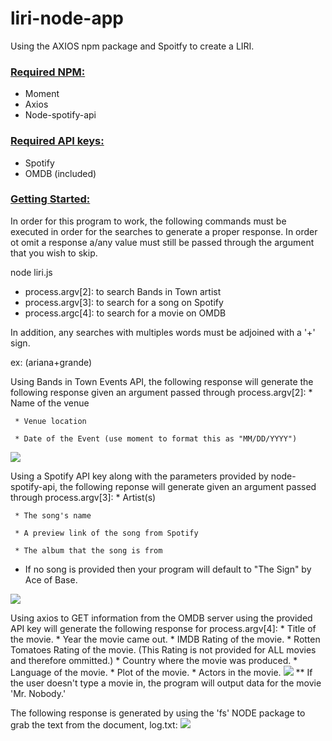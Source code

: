 # liri-node-app
Using the AXIOS npm package and Spoitfy to create a LIRI.

<h3><u>Required NPM:</h3></u>

<ul>
  <li> Moment
  <li> Axios
  <li> Node-spotify-api
</ul>

<h3><u>Required API keys:</h3></u>

<ul>
  <li> Spotify
  <li> OMDB (included)
</ul>

<h3><u>Getting Started:</h3></u>
In order for this program to work, the following commands must be executed in order for the searches to generate a proper response. In order ot omit a response a/any value must still be passed through the argument that you wish to skip.

node liri.js 
- process.argv[2]: to search Bands in Town artist
- process.argv[3]: to search for a song on Spotify
- process.argc[4]: to search for a movie on OMDB

In addition, any searches with multiples words must be adjoined with a '+' sign.

ex: (ariana+grande)


Using Bands in Town Events API, the following response will generate the following response given an argument passed through process.argv[2]:
     * Name of the venue

     * Venue location

     * Date of the Event (use moment to format this as "MM/DD/YYYY")
<img src="/Users/randalllb/Desktop/BOOTCAMP-HOMEWORK/liri-node-app/images/artistssearch.png">



Using a Spotify API key along with the parameters provided by node-spotify-api, the following reponse will generate given an argument passed through process.argv[3]:
     * Artist(s)

     * The song's name

     * A preview link of the song from Spotify

     * The album that the song is from

   * If no song is provided then your program will default to "The Sign" by Ace of Base.
<img src="/Users/randalllb/Desktop/BOOTCAMP-HOMEWORK/liri-node-app/images/songsearch.png">




Using axios to GET information from the OMDB server using the provided API key will generate the following response for process.argv[4]:
       * Title of the movie.
       * Year the movie came out.
       * IMDB Rating of the movie.
       * Rotten Tomatoes Rating of the movie. (This Rating is not provided for ALL movies and therefore ommitted.)
       * Country where the movie was produced.
       * Language of the movie.
       * Plot of the movie.
       * Actors in the movie.
<img src="/Users/randalllb/Desktop/BOOTCAMP-HOMEWORK/liri-node-app/images/mulanmovie.png">
** If the user doesn't type a movie in, the program will output data for the movie 'Mr. Nobody.'


The following response is generated by using the 'fs' NODE package to grab the text from the document, log.txt:
<img src="/Users/randalllb/Desktop/BOOTCAMP-HOMEWORK/liri-node-app/images/backstreet.png">

